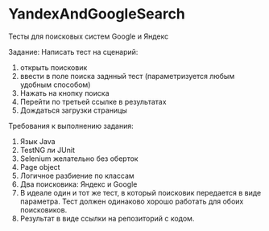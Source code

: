 # YandexAndGoogleSearch
Тесты для поисковых систем Google и Яндекс

Задание:
Написать тест на сценарий:
1) открыть поисковик
2) ввести в поле поиска заднный тест (параметризуется любым удобным способом)
3) Нажать на кнопку поиска
4) Перейти по третьей ссылке в результатах
5) Дождаться загрузки страницы

Требования к выполнению задания:
1) Язык Java
2) TestNG ли JUnit
3) Selenium желательно без оберток
4) Page object
5) Логичное разбиение по классам
6) Два поисковика: Яндекс и Google
7) В идеале один и тот же тест, в который поисковик передается в виде параметра. Тест должен одинаково хорошо работать для обоих поисковиков.
8) Результат в виде ссылки на репозиторий с кодом.
